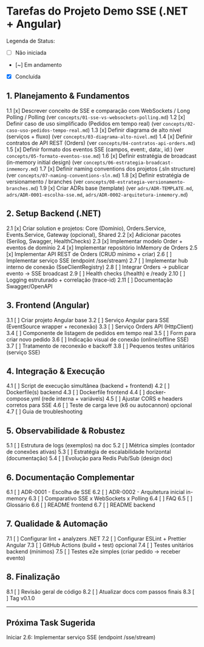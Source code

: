 # Tarefas do Projeto Demo SSE (.NET + Angular)

Legenda de Status:
- [ ] Não iniciada
- [~] Em andamento
- [x] Concluída

## 1. Planejamento & Fundamentos
1.1 [x] Descrever conceito de SSE e comparação com WebSockets / Long Polling / Polling (ver `concepts/01-sse-vs-websockets-polling.md`)
1.2 [x] Definir caso de uso simplificado (Pedidos em tempo real) (ver `concepts/02-caso-uso-pedidos-tempo-real.md`)
1.3 [x] Definir diagrama de alto nível (serviços + fluxo) (ver `concepts/03-diagrama-alto-nivel.md`)
1.4 [x] Definir contratos de API REST (Orders) (ver `concepts/04-contratos-api-orders.md`)
1.5 [x] Definir formato dos eventos SSE (campos, event:, data:, id:) (ver `concepts/05-formato-eventos-sse.md`)
1.6 [x] Definir estratégia de broadcast (in-memory initial design) (ver `concepts/06-estrategia-broadcast-inmemory.md`)
1.7 [x] Definir naming conventions dos projetos (.sln structure) (ver `concepts/07-naming-conventions-sln.md`)
1.8 [x] Definir estratégia de versionamento / branches (ver `concepts/08-estrategia-versionamento-branches.md`)
1.9 [x] Criar ADRs base (template) (ver `adrs/ADR-TEMPLATE.md`, `adrs/ADR-0001-escolha-sse.md`, `adrs/ADR-0002-arquitetura-inmemory.md`)

## 2. Setup Backend (.NET)
2.1 [x] Criar solution e projetos: Core (Domínio), Orders.Service, Events.Service, Gateway (opcional), Shared
2.2 [x] Adicionar pacotes (Serilog, Swagger, HealthChecks)
2.3 [x] Implementar modelo Order + eventos de domínio
2.4 [x] Implementar repositório InMemory de Orders
2.5 [x] Implementar API REST de Orders (CRUD mínimo + criar)
2.6 [ ] Implementar serviço SSE (endpoint /sse/stream)
2.7 [ ] Implementar hub interno de conexão (SseClientRegistry)
2.8 [ ] Integrar Orders -> publicar evento -> SSE broadcast
2.9 [ ] Health checks (/health) e /ready
2.10 [ ] Logging estruturado + correlação (trace-id)
2.11 [ ] Documentação Swagger/OpenAPI

## 3. Frontend (Angular)
3.1 [ ] Criar projeto Angular base
3.2 [ ] Serviço Angular para SSE (EventSource wrapper + reconexão)
3.3 [ ] Serviço Orders API (HttpClient)
3.4 [ ] Componente de listagem de pedidos em tempo real
3.5 [ ] Form para criar novo pedido
3.6 [ ] Indicação visual de conexão (online/offline SSE)
3.7 [ ] Tratamento de reconexão e backoff
3.8 [ ] Pequenos testes unitários (serviço SSE)

## 4. Integração & Execução
4.1 [ ] Script de execução simultânea (backend + frontend)
4.2 [ ] Dockerfile(s) backend
4.3 [ ] Dockerfile frontend
4.4 [ ] docker-compose.yml (rede interna + variáveis)
4.5 [ ] Ajustar CORS e headers corretos para SSE
4.6 [ ] Teste de carga leve (k6 ou autocannon) opcional
4.7 [ ] Guia de troubleshooting

## 5. Observabilidade & Robustez
5.1 [ ] Estrutura de logs (exemplos) na doc
5.2 [ ] Métrica simples (contador de conexões ativas)
5.3 [ ] Estratégia de escalabilidade horizontal (documentação)
5.4 [ ] Evolução para Redis Pub/Sub (design doc)

## 6. Documentação Complementar
6.1 [ ] ADR-0001 - Escolha de SSE
6.2 [ ] ADR-0002 - Arquitetura inicial in-memory
6.3 [ ] Comparativo SSE x WebSockets x Polling
6.4 [ ] FAQ
6.5 [ ] Glossário
6.6 [ ] README frontend
6.7 [ ] README backend

## 7. Qualidade & Automação
7.1 [ ] Configurar lint + analyzers .NET
7.2 [ ] Configurar ESLint + Prettier Angular
7.3 [ ] GitHub Actions (build + test) opcional
7.4 [ ] Testes unitários backend (mínimos)
7.5 [ ] Testes e2e simples (criar pedido -> receber evento)

## 8. Finalização
8.1 [ ] Revisão geral de código
8.2 [ ] Atualizar docs com passos finais
8.3 [ ] Tag v0.1.0

---

## Próxima Task Sugerida
Iniciar 2.6: Implementar serviço SSE (endpoint /sse/stream)
